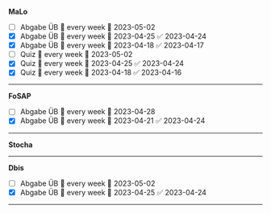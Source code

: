 **MaLo**
- [ ] Abgabe ÜB 🔁 every week 📅 2023-05-02
- [x] Abgabe ÜB 🔁 every week 📅 2023-04-25 ✅ 2023-04-24
- [x] Abgabe ÜB 🔁 every week 📅 2023-04-18 ✅ 2023-04-17
- [ ] Quiz 🔁 every week 📅 2023-05-02
- [x] Quiz 🔁 every week 📅 2023-04-25 ✅ 2023-04-24
- [x] Quiz 🔁 every week 📅 2023-04-18 ✅ 2023-04-16

---

**FoSAP**
- [ ] Abgabe ÜB 🔁 every week 📅 2023-04-28
- [x] Abgabe ÜB 🔁 every week 📅 2023-04-21 ✅ 2023-04-24
---
**Stocha**

---

**Dbis**
- [ ] Abgabe ÜB 🔁 every week 📅 2023-05-02
- [x] Abgabe ÜB 🔁 every week 📅 2023-04-25 ✅ 2023-04-24
---